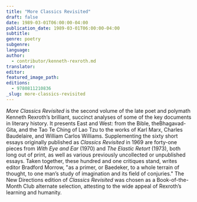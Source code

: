 ```yaml
---
title: "More Classics Revisited"
draft: false
date: 1989-03-01T06:00:00-04:00
publication_date: 1989-03-01T06:00:00-04:00
subtitle:
genre: poetry
subgenre:
language:
author:
  - contributor/kenneth-rexroth.md
translator:
editor:
featured_image_path:
editions:
  - 9780811210836
_slug: more-classics-revisited
---
```


_More Classics Revisited_ is the second volume of the late poet and polymath Kenneth Rexroth’s brilliant, succinct analyses of some of the key documents in literary history. It presents East and West: from the Bible, theBhagavad-Gita, and the Tao Te Ching of Lao Tzu to the works of Karl Marx, Charles Baudelaire, and William Carlos Williams. Supplementing the sixty short essays originally published as _Classics Revisited_ in 1969 are forty-one pieces from _With Eye and Ear_ (1970) and _The Elastic Retort_ (1973), both long out of print, as well as various previously uncollected or unpublished essays. Taken together, these hundred and one critiques stand, writes editor Bradford Morrow, "as a primer, or Baedeker, to a whole terrain of thought, to one man’s study of imagination and its field of conjuries." The New Directions edition of _Classics Revisited_ was chosen as a Book-of-the-Month Club alternate selection, attesting to the wide appeal of Rexroth’s learning and humanity.

